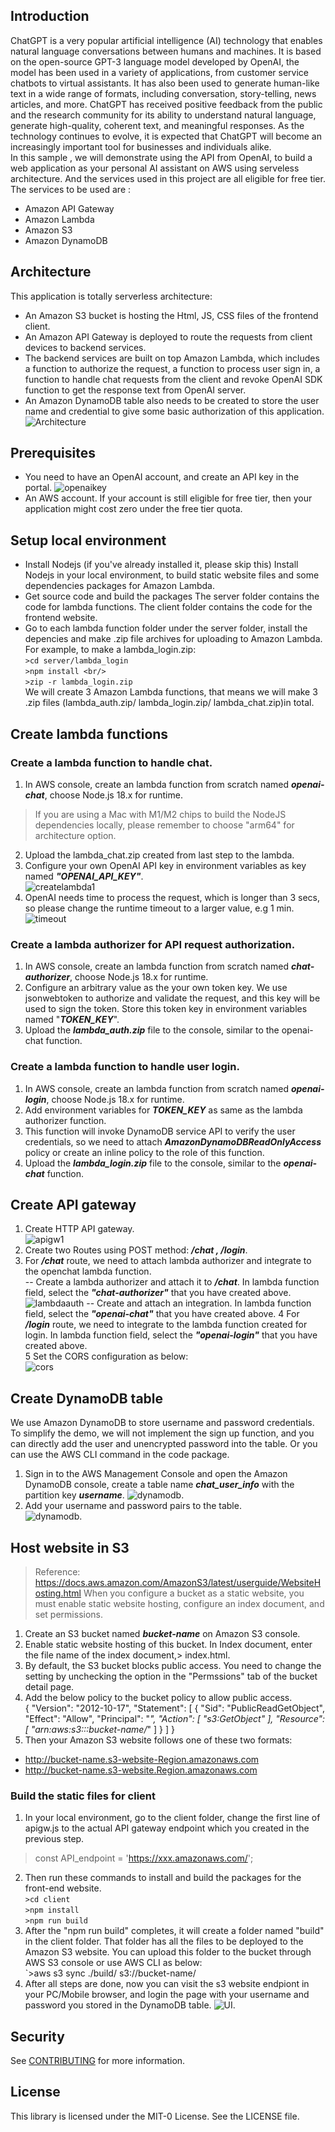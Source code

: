 ## Introduction
ChatGPT is a very popular artificial intelligence (AI) technology that enables natural language conversations between humans and machines. It is based on the open-source GPT-3 language model developed by OpenAI,  the model has been used in a variety of applications, from customer service chatbots to virtual assistants. It has also been used to generate human-like text in a wide range of formats, including conversation, story-telling, news articles, and more. ChatGPT has received positive feedback from the public and the research community for its ability to understand natural language, generate high-quality, coherent text, and meaningful responses. As the technology continues to evolve, it is expected that ChatGPT will become an increasingly important tool for businesses and individuals alike.  
In this sample , we will demonstrate using the API from OpenAI, to build a web application as your personal AI assistant on AWS using serveless architecture. And the services used in this project are all eligible for free tier.  The services to be used are :
- Amazon API Gateway
- Amazon Lambda
- Amazon S3
- Amazon DynamoDB
## Architecture
This application is totally serverless architecture:
- An Amazon S3 bucket is hosting the Html, JS, CSS files of the frontend client.
- An Amazon API Gateway is deployed to route the requests from client devices to backend services.
- The backend services are built on top Amazon Lambda, which includes a function to authorize the request, a function to process user sign in, a function to handle chat requests from the client and revoke OpenAI SDK function to get the response text from OpenAI server.
- An Amazon DynamoDB table also needs to be created to store the user name and credential to give some basic authorization of this application.
![Architecture](assets/architecture.png)
## Prerequisites
- You need to have an OpenAI account, and create an API key in the portal. 
![openaikey](assets/openaikey.png)
- An AWS account. If your account is still eligible for free tier, then your application might cost zero under the free tier quota. 

## Setup local environment
- Install Nodejs (if you've already installed it, please skip this)
Install Nodejs in your local environment, to build static website files and some dependencies packages for Amazon Lambda. 
- Get source code and build the packages
The server folder contains the code for lambda functions. The client folder contains the code for the frontend website.
- Go to each lambda function folder under the server folder,  install the depencies and make .zip file archives for uploading to Amazon Lambda. For example, to make a lambda_login.zip:  
`>cd server/lambda_login`    
`>npm install <br/> `   
`>zip -r lambda_login.zip`  
We will create 3 Amazon Lambda functions, that means we will make 3 .zip files (lambda_auth.zip/ lambda_login.zip/ lambda_chat.zip)in total.

## Create lambda functions
### Create a lambda function to handle chat.
1. In AWS console, create an lambda function from scratch named ***openai-chat***, choose Node.js 18.x for runtime.   
> If you are using a Mac with M1/M2 chips to build the NodeJS dependencies locally, please remember to choose "arm64" for architecture option. 
2. Upload the lambda_chat.zip created from last step to the lambda.
3. Configure your own OpenAI API key in environment variables as key named ***"OPENAI_API_KEY"***.  
![createlambda1](assets/createlambda1.png)
4. OpenAI needs time to process the request, which is longer than 3 secs, so please change the runtime timeout to a larger value, e.g 1 min.  
![timeout](assets/runtimeout.png)
### Create a lambda authorizer for API request authorization.
1. In AWS console, create an lambda function from scratch named ***chat-authorizer***, choose Node.js 18.x for runtime.  
2. Configure an arbitrary value as the your own token key. We use jsonwebtoken to authorize and validate the request, and this key will be used to sign the token. Store this token key in environment variables named "***TOKEN_KEY***".   
3. Upload the ***lambda_auth.zip*** file to the console, similar to the openai-chat function.  
### Create a lambda function to handle user login.
1. In AWS console, create an lambda function from scratch named ***openai-login***, choose Node.js 18.x for runtime.  
2. Add environment variables for ***TOKEN_KEY*** as same as the lambda authorizer function.  
3. This function will invoke DynamoDB service API to verify the user credentials, so we need to attach ***AmazonDynamoDBReadOnlyAccess*** policy or create an inline policy to the role of this function.
4. Upload the ***lambda_login.zip*** file to the console, similar to the ***openai-chat*** function.  

## Create API gateway
1. Create HTTP API gateway.  
![apigw1](assets/apigw1.png)
2. Create two Routes using POST method: ***/chat , /login***.  
3. For ***/chat*** route, we need to attach lambda authorizer and integrate to the openchat lambda function.  
-- Create a lambda authorizer and attach it to ***/chat***. In lambda function field, select the ***"chat-authorizer"*** that you have created above.
![lambdaauth](assets/lambdaauth.png)
-- Create and attach an integration. In lambda function field, select the ***"openai-chat"*** that you have created above.
4 For ***/login*** route, we need to integrate to the lambda function created for login. In lambda function field, select the ***"openai-login"*** that you have created above.  
5 Set the CORS configuration as below:  
![cors](assets/cors.png)

## Create DynamoDB table
We use Amazon DynamoDB to store username and password credentials. To simplify the demo, we will not implement the sign up function, and you can directly add the user and unencrypted password into the table. Or you can use the AWS CLI command in the code package. 
1. Sign in to the AWS Management Console and open the Amazon DynamoDB console, create a table name ***chat_user_info*** with the partition key ***username***.
![dynamodb](assets/daynamo1.png). 
2. Add your username and password pairs to the table.  
![dynamodb](assets/dynamo2.png). 


## Host website in S3
> Reference: https://docs.aws.amazon.com/AmazonS3/latest/userguide/WebsiteHosting.html
When you configure a bucket as a static website, you must enable static website hosting, configure an index document, and set permissions.
1. Create an S3 bucket named ***bucket-name*** on Amazon S3 console.  
2. Enable static website hosting of this bucket. In Index document, enter the file name of the index document,> index.html.  
3. By default, the S3 bucket blocks public access. You need to change the setting by unchecking the option in the "Permssions" tab of the bucket detail page.  
4.  Add the below policy to the bucket policy to allow public access.  
    {
        "Version": "2012-10-17",
        "Statement": [
            {
                "Sid": "PublicReadGetObject",
                "Effect": "Allow",
                "Principal": "*",
                "Action": [
                   "s3:GetObject"
                ],
                "Resource": [
                "arn:aws:s3:::bucket-name/*"
                ]
            }
        ]
    }
5.  Then your Amazon S3 website follows one of these two formats:                                  
- http://bucket-name.s3-website-Region.amazonaws.com 
- http://bucket-name.s3-website.Region.amazonaws.com
### Build the static files for client
1. In your local environment, go to the client folder, change the first line of apigw.js to the actual API gateway endpoint which you created in the previous step.  
  > const API_endpoint = 'https://xxx.amazonaws.com/';
2. Then run these commands to install and build the packages for the front-end website.  
`>cd client`  
`>npm install`  
`>npm run build`  
3. After the "npm run build" completes, it will create a folder named "build" in the client folder. That folder has all the files to be deployed to the Amazon S3 website. You can upload this folder to the bucket through AWS S3 console or use AWS CLI as below:  
`>aws s3 sync ./build/ s3://bucket-name/
4. After all steps are done, now you can visit the s3 website endpiont in your PC/Mobile browser, and login the page with your username and password you stored in the DynamoDB table.
![UI](assets/UIdemo.png). 

## Security

See [CONTRIBUTING](CONTRIBUTING.md#security-issue-notifications) for more information.

## License

This library is licensed under the MIT-0 License. See the LICENSE file.
